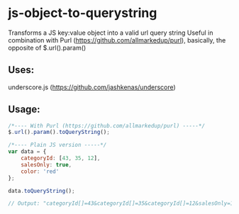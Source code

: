js-object-to-querystring
=======================

Transforms a JS key:value object into a valid url query string
Useful in combination with Purl (https://github.com/allmarkedup/purl), basically, the opposite of $.url().param()


Uses:
-----
underscore.js (https://github.com/jashkenas/underscore)


Usage:
------
``` javascript
/*---- With Purl (https://github.com/allmarkedup/purl) -----*/
$.url().param().toQueryString();

/*---- Plain JS version -----*/
var data = {
	categoryId: [43, 35, 12],
	salesOnly: true,
	color: 'red'
};

data.toQueryString();

// Output: "categoryId[]=43&categoryId[]=35&categoryId[]=12&salesOnly=1&color=red"
```
